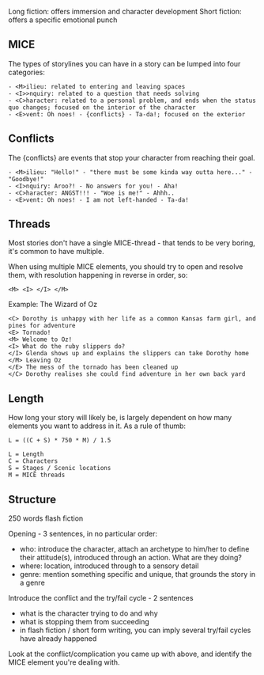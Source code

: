 Long fiction: offers immersion and character development
Short fiction: offers a specific emotional punch

## MICE
The types of storylines you can have in a story can be lumped into four categories:
```
- <M>ilieu: related to entering and leaving spaces
- <I>>nquiry: related to a question that needs solving
- <C>haracter: related to a personal problem, and ends when the status quo changes; focused on the interior of the character
- <E>vent: Oh noes! - {conflicts} - Ta-da!; focused on the exterior
```
## Conflicts
The {conflicts} are events that stop your character from reaching their goal. 
```
- <M>ilieu: "Hello!" - "there must be some kinda way outta here..." - "Goodbye!"
- <I>nquiry: Aroo?! - No answers for you! - Aha!
- <C>haracter: ANGST!!! - "Woe is me!" - Ahhh..
- <E>vent: Oh noes! - I am not left-handed - Ta-da!
```
## Threads
Most stories don't have a single MICE-thread - that tends to be very boring, it's common to have multiple. 

When using multiple MICE elements, you should try to open and resolve them, with resolution happening in reverse in order, so: 
```
<M> <I> </I> </M>
```

Example: The Wizard of Oz
```
<C> Dorothy is unhappy with her life as a common Kansas farm girl, and pines for adventure
<E> Tornado! 
<M> Welcome to Oz!
<I> What do the ruby slippers do?
</I> Glenda shows up and explains the slippers can take Dorothy home
</M> Leaving Oz
</E> The mess of the tornado has been cleaned up
</C> Dorothy realises she could find adventure in her own back yard
```

## Length
How long your story will likely be, is largely dependent on how many elements you want to address in it. As a rule of thumb: 
```
L = ((C + S) * 750 * M) / 1.5

L = Length
C = Characters
S = Stages / Scenic locations
M = MICE threads
```
## Structure
250 words flash fiction

Opening - 3 sentences, in no particular order: 
- who: introduce the character, attach an archetype to him/her to define their attitude(s), introduced through an action. What are they doing? 
- where: location, introduced through to a sensory detail
- genre: mention something specific and unique, that grounds the story in a genre

Introduce the conflict and the try/fail cycle - 2 sentences
- what is the character trying to do and why
- what is stopping them from succeeding
- in flash fiction / short form writing, you can imply several try/fail cycles have already happened

Look at the conflict/complication you came up with above, and identify the MICE element you're dealing with. 